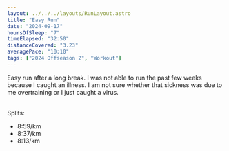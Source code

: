 ```yaml
---
layout: ../../../layouts/RunLayout.astro
title: "Easy Run"
date: "2024-09-17"
hoursOfSleep: "7"
timeElapsed: "32:50"
distanceCovered: "3.23"
averagePace: "10:10"
tags: ["2024 Offseason 2", "Workout"]
---
```


Easy run after a long break. I was not able to run the past few weeks because I caught an illness. I am not sure whether that sickness was due to me overtraining or I just caught a virus. <br/><br/>

Splits:

- 8:59/km
- 8:37/km
- 8:13/km
